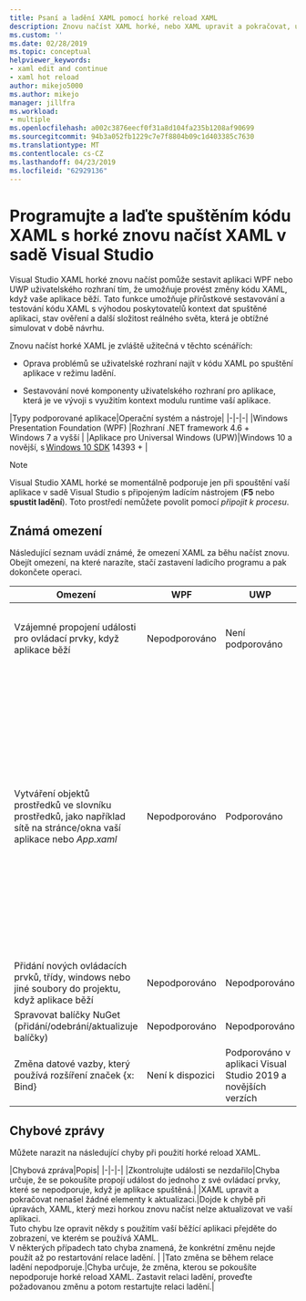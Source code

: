 ```yaml
---
title: Psaní a ladění XAML pomocí horké reload XAML
description: Znovu načíst XAML horké, nebo XAML upravit a pokračovat, umožní vám provádět změny kódu XAML při spuštění aplikace
ms.custom: ''
ms.date: 02/28/2019
ms.topic: conceptual
helpviewer_keywords:
- xaml edit and continue
- xaml hot reload
author: mikejo5000
ms.author: mikejo
manager: jillfra
ms.workload:
- multiple
ms.openlocfilehash: a002c3876eecf0f31a8d104fa235b1208af90699
ms.sourcegitcommit: 94b3a052fb1229c7e7f8804b09c1d403385c7630
ms.translationtype: MT
ms.contentlocale: cs-CZ
ms.lasthandoff: 04/23/2019
ms.locfileid: "62929136"
---
```

# <a name="write-and-debug-running-xaml-code-with-xaml-hot-reload-in-visual-studio"></a>Programujte a laďte spuštěním kódu XAML s horké znovu načíst XAML v sadě Visual Studio

Visual Studio XAML horké znovu načíst pomůže sestavit aplikaci WPF nebo UWP uživatelského rozhraní tím, že umožňuje provést změny kódu XAML, když vaše aplikace běží. Tato funkce umožňuje přírůstkové sestavování a testování kódu XAML s výhodou poskytovatelů kontext dat spuštěné aplikaci, stav ověření a další složitost reálného světa, která je obtížné simulovat v době návrhu.

Znovu načíst horké XAML je zvláště užitečná v těchto scénářích:

* Oprava problémů se uživatelské rozhraní najít v kódu XAML po spuštění aplikace v režimu ladění.

* Sestavování nové komponenty uživatelského rozhraní pro aplikace, která je ve vývoji s využitím kontext modulu runtime vaší aplikace.

|Typy podporované aplikace|Operační systém a nástroje|
|-|-|-|
|Windows Presentation Foundation (WPF) |Rozhraní .NET framework 4.6 +</br>Windows 7 a vyšší |
|Aplikace pro Universal Windows (UPW)|Windows 10 a novější, s [Windows 10 SDK](https://developer.microsoft.com/windows/downloads/windows-10-sdk) 14393 + |

> [!NOTE]
> Visual Studio XAML horké se momentálně podporuje jen při spouštění vaší aplikace v sadě Visual Studio s připojeným ladícím nástrojem (**F5** nebo **spustit ladění**). Toto prostředí nemůžete povolit pomocí *připojit k procesu*.

## <a name="known-limitations"></a>Známá omezení

Následující seznam uvádí známé, že omezení XAML za běhu načíst znovu. Obejít omezení, na které narazíte, stačí zastavení ladicího programu a pak dokončete operaci.

|Omezení|WPF|UWP|Poznámky|
|-|-|-|-|
|Vzájemné propojení události pro ovládací prvky, když aplikace běží|Nepodporováno|Není podporováno|Zobrazit chybová zpráva: *Zkontrolujte události se nezdařilo*|
|Vytváření objektů prostředků ve slovníku prostředků, jako například sítě na stránce/okna vaší aplikace nebo *App.xaml*|Nepodporováno|Podporováno|Příklad: přidání ```SolidColorBrush``` do slovníku prostředků pro použití jako ```StaticResource```.</br>Poznámka: Statické prostředky, převaděče stylu a další prvky zapsané do slovníku prostředků lze použít nebo používané při používání horké reload XAML. Vytvoření prostředku se nepodporuje.</br> Změna slovník prostředků ```Source``` vlastnost.| 
|Přidání nových ovládacích prvků, třídy, windows nebo jiné soubory do projektu, když aplikace běží|Nepodporováno|Nepodporováno|Žádný|
|Spravovat balíčky NuGet (přidání/odebrání/aktualizuje balíčky)|Nepodporováno|Nepodporováno|Žádné|
|Změna datové vazby, který používá rozšíření značek {x: Bind}|Není k dispozici|Podporováno v aplikaci Visual Studio 2019 a novějších verzích|Nepodporované ve Visual Studio 2018 a předchozí verze|

## <a name="error-messages"></a>Chybové zprávy

Můžete narazit na následující chyby při použití horké reload XAML.

|Chybová zpráva|Popis|
|-|-|-|
|Zkontrolujte události se nezdařilo|Chyba určuje, že se pokoušíte propojí událost do jednoho z své ovládací prvky, které se nepodporuje, když je aplikace spuštěná.|
|XAML upravit a pokračovat nenašel žádné elementy k aktualizaci.|Dojde k chybě při úpravách, XAML, který mezi horkou znovu načíst nelze aktualizovat ve vaší aplikaci.</br> Tuto chybu lze opravit někdy s použitím vaší běžící aplikaci přejděte do zobrazení, ve kterém se používá XAML.</br> V některých případech tato chyba znamená, že konkrétní změnu nejde použít až po restartování relace ladění. |
|Tato změna se během relace ladění nepodporuje.|Chyba určuje, že změna, kterou se pokoušíte nepodporuje horké reload XAML. Zastavit relaci ladění, proveďte požadovanou změnu a potom restartujte relaci ladění.|